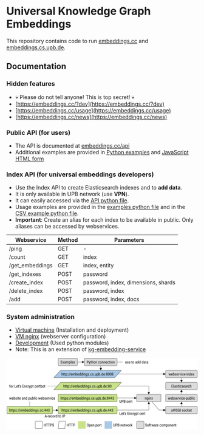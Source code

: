 # Universal Knowledge Graph Embeddings

This repository contains code to run [embeddings.cc](https://embeddings.cc/) and [embeddings.cs.upb.de](https://embeddings.cs.upb.de:8443/).

## Documentation

### Hidden features

- 💀 Please do not tell anyone! This is top secret! 💀
- [https://embeddings.cc/?dev](https://embeddings.cc/?dev)
- [https://embeddings.cc/usage](https://embeddings.cc/usage)
- [https://embeddings.cc/news](https://embeddings.cc/news)

### Public API (for users)

- The API is documented at [embeddings.cc/api](https://embeddings.cc/api)
- Additional examples are provided in [Python examples](api/embeddings_cc_public_examples.py) and [JavaScript HTML form](api/embeddings_cc_public.htm)

### Index API (for universal embeddings developers)

- Use the Index API to create Elasticsearch indexes and to **add data**.
- It is only available in UPB network (use **VPN**).
- It can easily accessed via the [API python file](api/embeddings_cc_index.py).
- Usage examples are provided in the [examples python file](api/embeddings_cc_index_examples.py) and
  in the [CSV example python file](api/embeddings_cc_index_csv.py).
- **Important**: Create an alias for each index to be available in public. Only aliases can be accessed by webservices.

| Webservice      | Method | Parameters                          |
|-----------------|--------|-------------------------------------|
| /ping           | GET    | -                                   |
| /count          | GET    | index                               |
| /get_embeddings | GET    | index, entity                       |
| /get_indexes    | POST   | password                            |
| /create_index   | POST   | password, index, dimensions, shards |
| /delete_index   | POST   | password, index                     |
| /add            | POST   | password, index, docs               |

### System administration

- [Virtual machine](docs/vm.md) (Installation and deployment)
- [VM nginx](docs/vm-nginx-certbot.md) (webserver configuration)
- [Development](docs/development.md) (Used python modules)
- Note: This is an extension of [kg-embedding-service](https://github.com/dice-group/kg-embedding-service)

![components](docs/images/components.svg "components")
